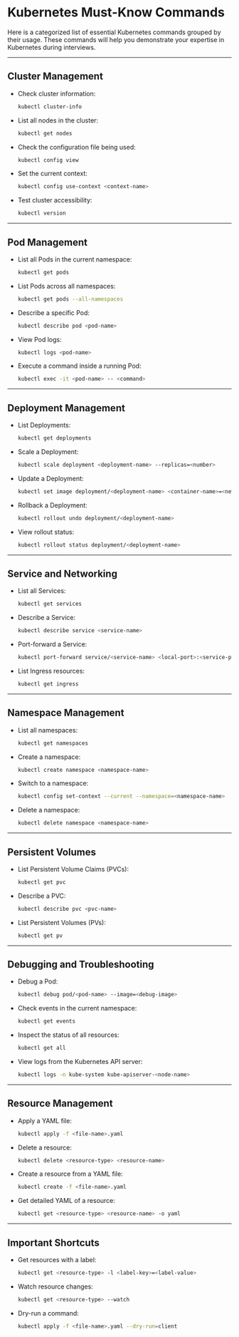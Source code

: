 # Kubernetes Must-Know Commands

Here is a categorized list of essential Kubernetes commands grouped by their usage. These commands will help you demonstrate your expertise in Kubernetes during interviews.

---

## Cluster Management
- Check cluster information:
  ```bash
  kubectl cluster-info
  ```
- List all nodes in the cluster:
  ```bash
  kubectl get nodes
  ```
- Check the configuration file being used:
  ```bash
  kubectl config view
  ```
- Set the current context:
  ```bash
  kubectl config use-context <context-name>
  ```
- Test cluster accessibility:
  ```bash
  kubectl version
  ```

---

## Pod Management
- List all Pods in the current namespace:
  ```bash
  kubectl get pods
  ```
- List Pods across all namespaces:
  ```bash
  kubectl get pods --all-namespaces
  ```
- Describe a specific Pod:
  ```bash
  kubectl describe pod <pod-name>
  ```
- View Pod logs:
  ```bash
  kubectl logs <pod-name>
  ```
- Execute a command inside a running Pod:
  ```bash
  kubectl exec -it <pod-name> -- <command>
  ```

---

## Deployment Management
- List Deployments:
  ```bash
  kubectl get deployments
  ```
- Scale a Deployment:
  ```bash
  kubectl scale deployment <deployment-name> --replicas=<number>
  ```
- Update a Deployment:
  ```bash
  kubectl set image deployment/<deployment-name> <container-name>=<new-image>
  ```
- Rollback a Deployment:
  ```bash
  kubectl rollout undo deployment/<deployment-name>
  ```
- View rollout status:
  ```bash
  kubectl rollout status deployment/<deployment-name>
  ```

---

## Service and Networking
- List all Services:
  ```bash
  kubectl get services
  ```
- Describe a Service:
  ```bash
  kubectl describe service <service-name>
  ```
- Port-forward a Service:
  ```bash
  kubectl port-forward service/<service-name> <local-port>:<service-port>
  ```
- List Ingress resources:
  ```bash
  kubectl get ingress
  ```

---

## Namespace Management
- List all namespaces:
  ```bash
  kubectl get namespaces
  ```
- Create a namespace:
  ```bash
  kubectl create namespace <namespace-name>
  ```
- Switch to a namespace:
  ```bash
  kubectl config set-context --current --namespace=<namespace-name>
  ```
- Delete a namespace:
  ```bash
  kubectl delete namespace <namespace-name>
  ```

---

## Persistent Volumes
- List Persistent Volume Claims (PVCs):
  ```bash
  kubectl get pvc
  ```
- Describe a PVC:
  ```bash
  kubectl describe pvc <pvc-name>
  ```
- List Persistent Volumes (PVs):
  ```bash
  kubectl get pv
  ```

---

## Debugging and Troubleshooting
- Debug a Pod:
  ```bash
  kubectl debug pod/<pod-name> --image=<debug-image>
  ```
- Check events in the current namespace:
  ```bash
  kubectl get events
  ```
- Inspect the status of all resources:
  ```bash
  kubectl get all
  ```
- View logs from the Kubernetes API server:
  ```bash
  kubectl logs -n kube-system kube-apiserver-<node-name>
  ```

---

## Resource Management
- Apply a YAML file:
  ```bash
  kubectl apply -f <file-name>.yaml
  ```
- Delete a resource:
  ```bash
  kubectl delete <resource-type> <resource-name>
  ```
- Create a resource from a YAML file:
  ```bash
  kubectl create -f <file-name>.yaml
  ```
- Get detailed YAML of a resource:
  ```bash
  kubectl get <resource-type> <resource-name> -o yaml
  ```

---

## Important Shortcuts
- Get resources with a label:
  ```bash
  kubectl get <resource-type> -l <label-key>=<label-value>
  ```
- Watch resource changes:
  ```bash
  kubectl get <resource-type> --watch
  ```
- Dry-run a command:
  ```bash
  kubectl apply -f <file-name>.yaml --dry-run=client
  
